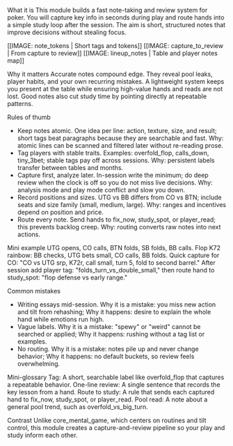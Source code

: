What it is
This module builds a fast note-taking and review system for poker. You will capture key info in seconds during play and route hands into a simple study loop after the session. The aim is short, structured notes that improve decisions without stealing focus.

[[IMAGE: note_tokens | Short tags and tokens]]
[[IMAGE: capture_to_review | From capture to review]]
[[IMAGE: lineup_notes | Table and player notes map]]

Why it matters
Accurate notes compound edge. They reveal pool leaks, player habits, and your own recurring mistakes. A lightweight system keeps you present at the table while ensuring high-value hands and reads are not lost. Good notes also cut study time by pointing directly at repeatable patterns.

Rules of thumb
- Keep notes atomic. One idea per line: action, texture, size, and result; short tags beat paragraphs because they are searchable and fast. Why: atomic lines can be scanned and filtered later without re-reading prose.
- Tag players with stable traits. Examples: overfold_flop, calls_down, tiny_3bet; stable tags pay off across sessions. Why: persistent labels transfer between tables and months.
- Capture first, analyze later. In-session write the minimum; do deep review when the clock is off so you do not miss live decisions. Why: analysis mode and play mode conflict and slow you down.
- Record positions and sizes. UTG vs BB differs from CO vs BTN; include seats and size family (small, medium, large). Why: ranges and incentives depend on position and price.
- Route every note. Send hands to fix_now, study_spot, or player_read; this prevents backlog creep. Why: routing converts raw notes into next actions.

Mini example
UTG opens, CO calls, BTN folds, SB folds, BB calls.
Flop K72 rainbow: BB checks, UTG bets small, CO calls, BB folds.
Quick capture for CO: "CO vs UTG srp, K72r, call small, turn 5, fold to second barrel."
After session add player tag: "folds_turn_vs_double_small," then route hand to study_spot: "flop defense vs early range."

Common mistakes
- Writing essays mid-session. Why it is a mistake: you miss new action and tilt from rehashing; Why it happens: desire to explain the whole hand while emotions run high.
- Vague labels. Why it is a mistake: "spewy" or "weird" cannot be searched or applied; Why it happens: rushing without a tag list or examples.
- No routing. Why it is a mistake: notes pile up and never change behavior; Why it happens: no default buckets, so review feels overwhelming.

Mini-glossary
Tag: A short, searchable label like overfold_flop that captures a repeatable behavior.
One-line review: A single sentence that records the key lesson from a hand.
Route to study: A rule that sends each captured hand to fix_now, study_spot, or player_read.
Pool read: A note about a general pool trend, such as overfold_vs_big_turn.

Contrast
Unlike core_mental_game, which centers on routines and tilt control, this module creates a capture-and-review pipeline so your play and study inform each other.
